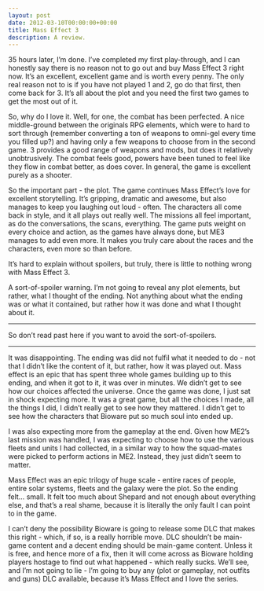```yaml
---
layout: post
date: 2012-03-10T00:00:00+00:00
title: Mass Effect 3
description: A review.
---
```


35 hours later, I’m done. I’ve completed my first play-through, and I can honestly say there is no reason not to go out and buy Mass Effect 3 right now. It’s an excellent, excellent game and is worth every penny. The only real reason not to is if you have not played 1 and 2, go do that first, then come back for 3. It’s all about the plot and you need the first two games to get the most out of it.

So, why do I love it. Well, for one, the combat has been perfected. A nice middle-ground between the originals RPG elements, which were to hard to sort through (remember converting a ton of weapons to omni-gel every time you filled up?) and having only a few weapons to choose from in the second game. 3 provides a good range of weapons and mods, but does it relatively unobtrusively. The combat feels good, powers have been tuned to feel like they flow in combat better, as does cover. In general, the game is excellent purely as a shooter.

So the important part - the plot. The game continues Mass Effect’s love for excellent storytelling. It’s gripping, dramatic and awesome, but also manages to keep you laughing out loud - often. The characters all come back in style, and it all plays out really well. The missions all feel important, as do the conversations, the scans, everything. The game puts weight on every choice and action, as the games have always done, but ME3 manages to add even more. It makes you truly care about the races and the characters, even more so than before.

It’s hard to explain without spoilers, but truly, there is little to nothing wrong with Mass Effect 3.

A sort-of-spoiler warning. I’m not going to reveal any plot elements, but rather, what I thought of the ending. Not anything about what the ending was or what it contained, but rather how it was done and what I thought about it.

---

So don’t read past here if you want to avoid the sort-of-spoilers.

---

It was disappointing. The ending was did not fulfil what it needed to do - not that I didn’t like the content of it, but rather, how it was played out. Mass effect is an epic that has spent three whole games building up to this ending, and when it got to it, it was over in minutes. We didn’t get to see how our choices affected the universe. Once the game was done, I just sat in shock expecting more. It was a great game, but all the choices I made, all the things I did, I didn’t really get to see how they mattered. I didn’t get to see how the characters that Bioware put so much soul into ended up.

I was also expecting more from the gameplay at the end. Given how ME2’s last mission was handled, I was expecting to choose how to use the various fleets and units I had collected, in a similar way to how the squad-mates were picked to perform actions in ME2. Instead, they just didn’t seem to matter.

Mass Effect was an epic trilogy of huge scale - entire races of people, entire solar systems, fleets and the galaxy were the plot. So the ending felt… small. It felt too much about Shepard and not enough about everything else, and that’s a real shame, because it is literally the only fault I can point to in the game.

I can’t deny the possibility Bioware is going to release some DLC that makes this right - which, if so, is a really horrible move. DLC shouldn’t be main-game content and a decent ending should be main-game content. Unless it is free, and hence more of a fix, then it will come across as Bioware holding players hostage to find out what happened - which really sucks. We’ll see, and I’m not going to lie - I’m going to buy any (plot or gameplay, not outfits and guns) DLC available, because it’s Mass Effect and I love the series.
